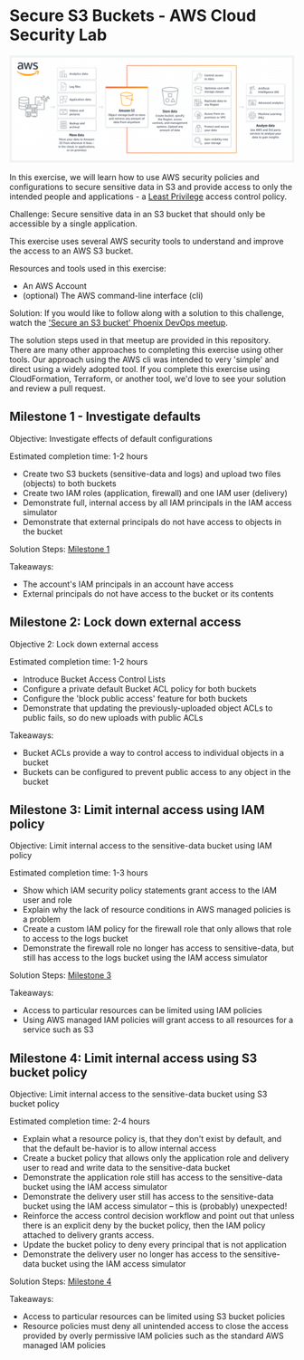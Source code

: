 
# Secure S3 Buckets - AWS Cloud Security Lab

![](images/aws-buckets.png)

In this exercise, we will learn how to use AWS security policies and configurations to secure sensitive data in S3 
and provide access to only the intended people and applications - a 
[Least Privilege](https://en.wikipedia.org/wiki/Principle_of_least_privilege) access control policy.

Challenge: Secure sensitive data in an S3 bucket that should only be accessible by a single application.

This exercise uses several AWS security tools to understand and improve the access to an AWS S3 bucket.

Resources and tools used in this exercise:
 
* An AWS Account
* (optional) The AWS command-line interface (cli)

Solution: If you would like to follow along with a solution to this challenge, watch the
['Secure an S3 bucket' Phoenix DevOps meetup](https://youtu.be/WIZPSuSoQq4).  

The solution steps used in that meetup are provided in this repository.
There are many other approaches to completing this exercise using other tools.  Our approach using the AWS cli was
intended to very 'simple' and direct using a widely adopted tool. If you complete this exercise using
CloudFormation, Terraform, or another tool, we'd love to see your solution and review a pull request.
  
## Milestone 1 - Investigate defaults
 
Objective: Investigate effects of default configurations

Estimated completion time: 1-2 hours

* Create two S3 buckets (sensitive-data and logs) and upload two files (objects) to both buckets
* Create two IAM roles (application, firewall) and one IAM user (delivery)
* Demonstrate full, internal access by all IAM principals in the IAM access simulator
* Demonstrate that external principals do not have access to objects in the bucket

Solution Steps: [Milestone 1](steps-milestone-1.md)

Takeaways:

* The account's IAM principals in an account have access 
* External principals do not have access to the bucket or its contents

## Milestone 2: Lock down external access

Objective 2: Lock down external access

Estimated completion time: 1-2 hours

* Introduce Bucket Access Control Lists
* Configure a private default Bucket ACL policy for both buckets
* Configure the 'block public access' feature for both buckets
* Demonstrate that updating the previously-uploaded object ACLs to public fails, so do new uploads with public ACLs

Takeaways:
* Bucket ACLs provide a way to control access to individual objects in a bucket
* Buckets can be configured to prevent public access to any object in the bucket

## Milestone 3: Limit internal access using IAM policy 

Objective: Limit internal access to the sensitive-data bucket using IAM policy

Estimated completion time: 1-3 hours

* Show which IAM security policy statements grant access to the IAM user and role 
* Explain why the lack of resource conditions in AWS managed policies is a problem
* Create a custom IAM policy for the firewall role that only allows that role to access to the logs bucket
* Demonstrate the firewall role no longer has access to sensitive-data, but still has access to the logs bucket using the IAM access simulator

Solution Steps: [Milestone 3](steps-milestone-3.md)

Takeaways:
* Access to particular resources can be limited using IAM policies
* Using AWS managed IAM policies will grant access to all resources for a service such as S3

## Milestone 4: Limit internal access using S3 bucket policy

Objective: Limit internal access to the sensitive-data bucket using S3 bucket policy

Estimated completion time: 2-4 hours

* Explain what a resource policy is, that they don't exist by default, and that the default be-havior is to allow internal access
* Create a bucket policy that allows only the application role and delivery user to read and write data to the sensitive-data bucket
* Demonstrate the application role still has access to the sensitive-data bucket using the IAM access simulator
* Demonstrate the delivery user still has access to the sensitive-data bucket using the IAM access simulator – this is (probably) unexpected!
* Reinforce the access control decision workflow and point out that unless there is an explicit deny by the bucket policy, then the IAM policy attached to delivery grants access.
* Update the bucket policy to deny every principal that is not application
* Demonstrate the delivery user no longer has access to the sensitive-data bucket using the IAM access simulator 

Solution Steps: [Milestone 4](steps-milestone-4.md)

Takeaways:
* Access to particular resources can be limited using S3 bucket policies
* Resource policies must deny all unintended access to close the access provided by overly permissive IAM policies such as the standard AWS managed IAM policies
